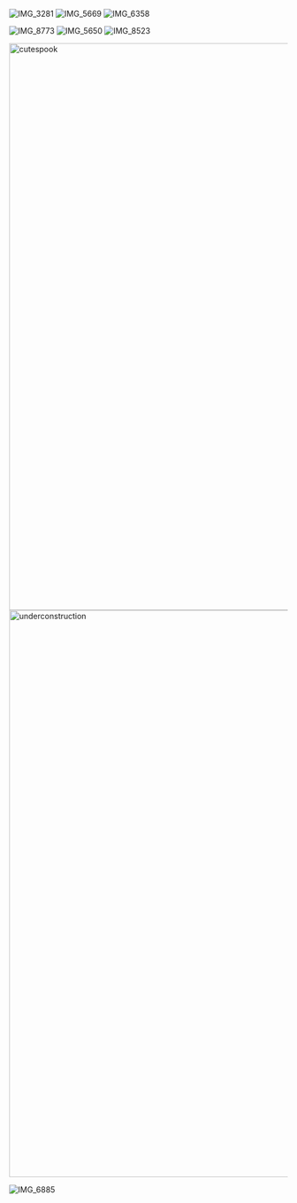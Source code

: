 <!-- Moonies photos-->
![IMG_3281](https://github.com/user-attachments/assets/f690270a-1ebe-49e0-b3af-9a50d87769af)
![IMG_5669](https://github.com/user-attachments/assets/b0f9b388-ece9-4a5c-a2cd-fe0bbc84583b)
![IMG_6358](https://github.com/user-attachments/assets/b1d990fb-b0a5-43f5-ab2e-a12ca635de8a)

<!-- Odies Photos-->

![IMG_8773](https://github.com/user-attachments/assets/1643aefe-a3eb-415b-9ac8-956cbd6f0549)
![IMG_5650](https://github.com/user-attachments/assets/03c2f317-27bb-4824-aa82-d881c847014a)
![IMG_8523](https://github.com/user-attachments/assets/6f7a32fc-7ae1-425c-9b49-f36548e3cbf4)

<!-- cute spook from chat-->

<img width="1024" height="1024" alt="cutespook" src="https://github.com/user-attachments/assets/4dab2dc4-8cb6-4c04-a45c-653b3c01ba97">


<img width="1024" height="1024" alt="underconstruction" src="https://github.com/user-attachments/assets/c32cd515-9fb6-4eb8-96ff-2072815a0cb7">

![IMG_6885](https://github.com/user-attachments/assets/d34fa9a6-5e46-4179-b25c-744a62ee1d05)

